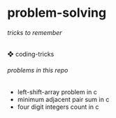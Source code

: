 # problem-solving

###### tricks to remember

❖ coding-tricks

###### problems in this repo

+ left-shift-array problem in c
+ minimum adjacent pair sum in c
+ four digit integers count in c

